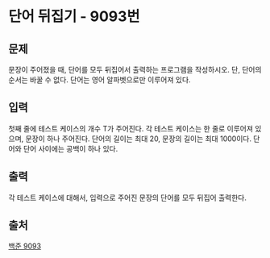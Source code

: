 <h1> 단어 뒤집기 - 9093번</h1>

<h2>문제</h2>

문장이 주어졌을 때, 단어를 모두 뒤집어서 출력하는 프로그램을 작성하시오. 단, 단어의 순서는 바꿀 수 없다. 단어는 영어 알파벳으로만 이루어져 있다.

<h2>입력</h2>

첫째 줄에 테스트 케이스의 개수 T가 주어진다. 각 테스트 케이스는 한 줄로 이루어져 있으며, 문장이 하나 주어진다. 단어의 길이는 최대 20, 문장의 길이는 최대 1000이다. 단어와 단어 사이에는 공백이 하나 있다.

<h2>출력</h2>

각 테스트 케이스에 대해서, 입력으로 주어진 문장의 단어를 모두 뒤집어 출력한다.

<h2>출처</h2>

[백준 9093](https://www.acmicpc.net/problem/9093)
